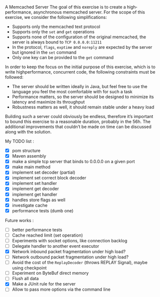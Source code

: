 A Memcached Server
The goal of this exercise is to create a high­performance, asynchronous memcached server. 
For the scope of this exercise, we consider the following simplifications:

* Supports only the memcached text protocol
* Supports only the `set` and `get` operations
* Supports none of the configuration of the original memcached, the server is always bound 
  to `TCP 0.0.0.0:11211`
* In the protocol, `flags`, `exptime` and `noreply` are expected by the server but ignored 
  in the `set` command
* Only one key can be provided to the `get` command

In order to keep the focus on the initial purpose of this exercise, which is to write 
high­performance, concurrent code, the following constraints must be followed:

* The server should be written ideally in Java, but feel free to use the language you feel 
  the most comfortable with for such a task
* Performance matters, so the server should be designed to minimize its latency and maximize 
  its throughput
* Robustness matters as well, it should remain stable under a heavy load

Building such a server could obviously be endless, therefore it’s important to bound this 
exercise to a reasonable duration, probably in the 5­6h. The additional improvements that 
couldn’t be made on time can be discussed along with the solution.




My TODO list : 


* [x] pom structure  
* [x] Maven assembly
* [x] make a simple tcp server that binds to 0.0.0.0 on a given port
* [x] make main method
* [x] implement set decoder (partial)
* [x] implement set correct block decoder
* [x] implement set handler
* [x] implement get decoder
* [x] implement get handler
* [x] handles store flags as well
* [x] investigate cache
* [x] performance tests (dumb one) 

Future works :

* [ ] better performance tests 
* [ ] Cache reached limit (set operation)
* [ ] Experiments with socket options, like connection backlog
* [ ] Delegate handler to another event executor
* [x] Network inbound packet fragmentation under high load?
* [ ] Network outbound packet fragmentation under high load?
* [ ] Avoid the cost of the `ReplayDecoder` (throws REPLAY Signal), maybe using checkpoint
* [ ] Experiment on ByteBuf direct memory
* [ ] Flush all data
* [x] Make a JUnit rule for the server
* [ ] Allow to pass more options via the command line
